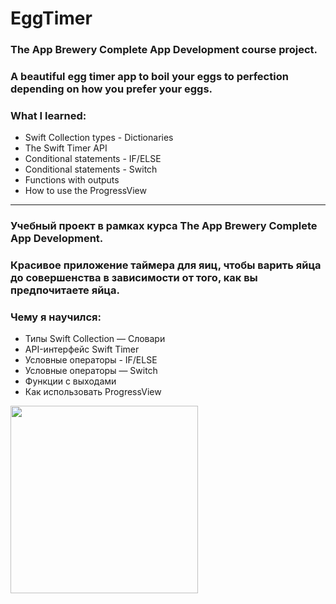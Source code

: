 # EggTimer

### The App Brewery Complete App Development course project.
### A beautiful egg timer app to boil your eggs to perfection depending on how you prefer your eggs.

### What I learned:

* Swift Collection types - Dictionaries
* The Swift Timer API
* Conditional statements - IF/ELSE
* Conditional statements - Switch
* Functions with outputs
* How to use the ProgressView

--------------------------------

### Учебный проект в рамках курса The App Brewery Complete App Development.
### Красивое приложение таймера для яиц, чтобы варить яйца до совершенства в зависимости от того, как вы предпочитаете яйца.


### Чему я научился:

* Типы Swift Collection — Словари
* API-интерфейс Swift Timer
* Условные операторы - IF/ELSE
* Условные операторы — Switch
* Функции с выходами
* Как использовать ProgressView

<img src="https://user-images.githubusercontent.com/64682381/149885966-68f54dfd-abb7-429d-b64b-0c836cba72e3.png" width="300">
